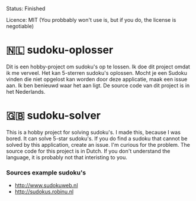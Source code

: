 Status: Finished

Licence: MIT (You probbably won't use is, but if you do, the license is negotiable)

# 🇳🇱 sudoku-oplosser
Dit is een hobby-project om sudoku's op te lossen. Ik doe dit project omdat ik me verveel. Het kan 5-sterren sudoku's oplossen. Mocht je een Sudoku vinden die niet opgelost kan worden door deze applicatie, maak een issue aan. Ik ben benieuwd waar het aan ligt. De source code van dit project is in het Nederlands.

# 🇬🇧 sudoku-solver
This is a hobby project for solving sudoku's. I made this, because I was bored. It can solve 5-star sudoku's. If you do find a sudoku that cannot be solved by this application, create an issue. I'm curious for the problem. The source code for this project is in Dutch. If you don't understand the language, it is probably not that interisting to you.

### Sources example sudoku's
* http://www.sudokuweb.nl
* http://sudokus.robinu.nl
